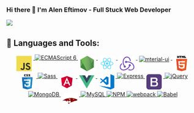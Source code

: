 ### Hi there 👋 I'm Alen Eftimov - Full Stuck Web Developer

![](https://visitor-badge.laobi.icu/badge?page_id=Alen-Eftimov.Alen-Eftimov)

## 🧰 Languages and Tools:
<p align="center">
<a href="https://developer.mozilla.org/en-US/docs/Web/JavaScript" title="JavaScript" rel="nofollow">
  <img src="https://raw.githubusercontent.com/github/explore/80688e429a7d4ef2fca1e82350fe8e3517d3494d/topics/javascript/javascript.png" alt="Javascript" height="40" style="vertical-align:top; margin:4px">
</a>
<a href="https://tc39.es/ecma262/" title="ECMAScript 6" rel="nofollow">
  <img src="https://github.com/tomchen/stack-icons/raw/master/logos/es6.svg" alt="ECMAScript 6" width="40px" height="40px" style="max-width:100%;">
</a>
<a href="https://nodejs.org/" title="Node.js" rel="nofollow">
  <img src="https://raw.githubusercontent.com/github/explore/80688e429a7d4ef2fca1e82350fe8e3517d3494d/topics/nodejs/nodejs.png" alt="nodejs" height="40" style="vertical-align:top; margin:4px">
</a>
<a href="https://reactjs.org/" title="React" rel="nofollow">
  <img src="https://raw.githubusercontent.com/github/explore/80688e429a7d4ef2fca1e82350fe8e3517d3494d/topics/react/react.png" alt="react" height="40" style="vertical-align:top; margin:4px">
</a>
<a href="https://redux.js.org/" title="Redux" rel="nofollow">
  <img src="https://raw.githubusercontent.com/github/explore/80688e429a7d4ef2fca1e82350fe8e3517d3494d/topics/redux/redux.png" alt="redux" height="40" style="vertical-align:top; margin:4px">
</a>
<a href="https://material-ui.com/" title="Material UI" rel="nofollow">
  <img src="https://raw.githubusercontent.com/tomchen/stack-icons/master/logos/material-ui.svg" alt="mterial-ui" height="40" style="vertical-align:top; margin:4px">
</a>
<a href="https://www.w3.org/TR/html5/" title="HTML5" rel="nofollow">
  <img src="https://raw.githubusercontent.com/github/explore/80688e429a7d4ef2fca1e82350fe8e3517d3494d/topics/html/html.png" alt="html5" height="40" style="vertical-align:top; margin:4px">
</a>
<a href="https://www.w3.org/TR/CSS/" title="CSS3" rel="nofollow">
  <img src="https://raw.githubusercontent.com/github/explore/80688e429a7d4ef2fca1e82350fe8e3517d3494d/topics/css/css.png" alt="css3" height="40" style="vertical-align:top; margin:4px">
</a>
<a href="https://sass-lang.com/" title="Sass" rel="nofollow">
  <img src="https://github.com/tomchen/stack-icons/raw/master/logos/sass.svg" alt="Sass" width="40px" height="40px" style="max-width:100%;">
</a>
<a href="https://angular.io" title="Angular" rel="nofollow">
  <img src="https://raw.githubusercontent.com/github/explore/80688e429a7d4ef2fca1e82350fe8e3517d3494d/topics/angular/angular.png" alt="angular" height="40" style="vertical-align:top; margin:4px">
</a>
<a href="https://vuejs.org" title="Vue" rel="nofollow">
  <img src="https://raw.githubusercontent.com/github/explore/80688e429a7d4ef2fca1e82350fe8e3517d3494d/topics/vue/vue.png" alt="vue" height="40" style="vertical-align:top; margin:4px">
</a>
<a href="https://code.visualstudio.com/" title="Visual Studio Code" rel="nofollow">
  <img src="https://raw.githubusercontent.com/github/explore/80688e429a7d4ef2fca1e82350fe8e3517d3494d/topics/visual-studio-code/visual-studio-code.png" alt="VS Code" height="40" style="vertical-align:top; margin:4px">
</a>
<a href="https://expressjs.com/" title="Express" rel="nofollow">
  <img src="https://github.com/tomchen/stack-icons/raw/master/logos/express.svg" alt="Express" width="40px" height="40px" style="max-width:100%;">
</a>
<a href="https://getbootstrap.com/" title="Bootstrap" rel="nofollow">
  <img src="https://raw.githubusercontent.com/github/explore/80688e429a7d4ef2fca1e82350fe8e3517d3494d/topics/bootstrap/bootstrap.png" alt="bootstrap" height="40" style="vertical-align:top; margin:4px">
</a>
<a href="https://jquery.com/" title="jQuery" rel="nofollow">
  <img src="https://github.com/tomchen/stack-icons/raw/master/logos/jquery-icon.svg" alt="jQuery" width="40px" height="40px" style="max-width:100%;">
</a>
<a href="https://www.mongodb.org/" title="MongoDB" rel="nofollow">
  <img src="https://github.com/tomchen/stack-icons/raw/master/logos/mongodb-icon.svg" alt="MongoDB" width="40px" height="40px" style="max-width:100%;">
</a>
<a href="https://mongoosejs.com" title="Mongoose" rel="nofollow">
  <img src="https://raw.githubusercontent.com/github/explore/80688e429a7d4ef2fca1e82350fe8e3517d3494d/topics/mongoose/mongoose.png" alt="mongoose" height="40" style="vertical-align:top; margin:4px">
</a>
<a href="https://dev.mysql.com/" title="MySQL" rel="nofollow">
  <img src="https://github.com/tomchen/stack-icons/raw/master/logos/mysql.svg" alt="MySQL" width="40px" height="40px" style="max-width:100%;">
</a>
<a href="https://www.npmjs.com/" title="NPM" rel="nofollow">
  <img src="https://github.com/tomchen/stack-icons/raw/master/logos/npm.svg" alt="NPM" width="40px" height="40px" style="max-width:100%;">
</a>
<a href="https://webpack.js.org/" title="webpack" rel="nofollow">
  <img src="https://github.com/tomchen/stack-icons/raw/master/logos/webpack.svg" alt="webpack" width="40px" height="40px" style="max-width:100%;">
</a>
<a href="https://babeljs.io/" title="Babel" rel="nofollow">
  <img src="https://github.com/tomchen/stack-icons/raw/master/logos/babel.svg" alt="Babel" width="40px" height="40px" style="max-width:100%;">
</a>
</p> 
